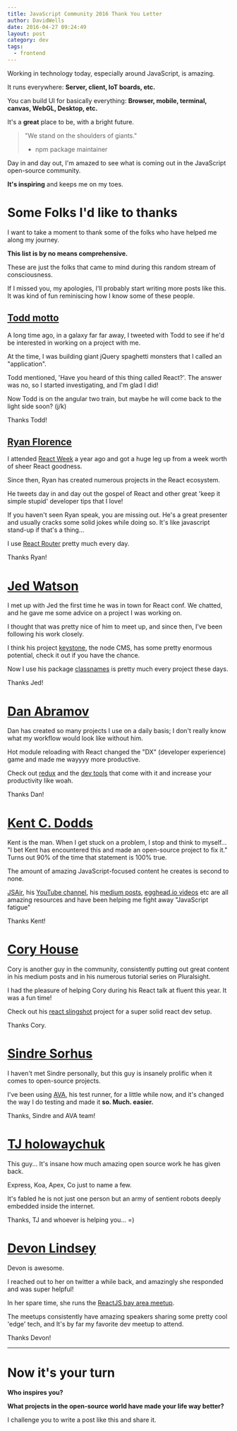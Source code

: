 ```yaml
---
title: JavaScript Community 2016 Thank You Letter
author: DavidWells
date: 2016-04-27 09:24:49
layout: post
category: dev
tags:
  - frontend
---
```


Working in technology today, especially around JavaScript, is amazing.

It runs everywhere: **Server, client, IoT boards, etc.**

You can build UI for basically everything: **Browser, mobile, terminal, canvas, WebGL, Desktop, etc.**

It's a **great** place to be, with a bright future.

> "We stand on the shoulders of giants."
> - npm package maintainer

Day in and day out, I'm amazed to see what is coming out in the JavaScript open-source community.

**It's inspiring** and keeps me on my toes.

# Some Folks I'd like to thanks

I want to take a moment to thank some of the folks who have helped me along my journey.

**This list is by no means comprehensive.**

These are just the folks that came to mind during this random stream of consciousness.

If I missed you, my apologies, I'll probably start writing more posts like this. It was kind of fun reminiscing how I know some of these people.

## [Todd motto](https://twitter.com/toddmotto)

A long time ago, in a galaxy far far away, I tweeted with Todd to see if he'd be interested in working on a project with me.

At the time, I was building giant jQuery spaghetti monsters that I called an "application".

Todd mentioned, 'Have you heard of this thing called React?'. The answer was no, so I started investigating, and I'm glad I did!

Now Todd is on the angular two train, but maybe he will come back to the light side soon? (j/k)

Thanks Todd!

## [Ryan Florence](https://twitter.com/ryanflorence)

I attended [React Week](https://reactweek.com/) a year ago and got a huge leg up from a week worth of sheer React goodness.

Since then, Ryan has created numerous projects in the React ecosystem.

He tweets day in and day out the gospel of React and other great 'keep it simple stupid' developer tips that I love!

If you haven't seen Ryan speak, you are missing out. He's a great presenter and usually cracks some solid jokes while doing so. It's like javascript stand-up if that's a thing...

I use [React Router](https://github.com/reactjs/react-router) pretty much every day.

Thanks Ryan!

# [Jed Watson](https://twitter.com/jedwatson)

I met up with Jed the first time he was in town for React conf. We chatted, and he gave me some advice on a project I was working on.

I thought that was pretty nice of him to meet up, and since then, I've been following his work closely.

I think his project [keystone](https://github.com/keystonejs/keystone), the node CMS, has some pretty enormous potential, check it out if you have the chance.

Now I use his package [classnames](https://github.com/JedWatson/classnames) is pretty much every project these days.

Thanks Jed!

#  [Dan Abramov](https://twitter.com/dan_abramov)

Dan has created so many projects I use on a daily basis; I don't really know what my workflow would look like without him.

Hot module reloading with React changed the "DX" (developer experience) game and made me wayyyy more productive.

Check out [redux](https://github.com/reactjs/redux) and the [dev tools](https://github.com/gaearon/redux-devtools) that come with it and increase your productivity like woah.

Thanks Dan!

#  [Kent C. Dodds](https://twitter.com/kentcdodds)

Kent is the man. When I get stuck on a problem, I stop and think to myself... "I bet Kent has encountered this and made an open-source project to fix it." Turns out 90% of the time that statement is 100% true.

The amount of amazing JavaScript-focused content he creates is second to none.

[JSAir](https://javascriptair.com/), his [YouTube channel](https://www.youtube.com/channel/UCz-BYvuntVRt_VpfR6FKXJw), his [medium posts](https://medium.com/@kentcdodds), [egghead.io videos](https://egghead.io/instructors/kentcdodds) etc are all amazing resources and have been helping me fight away "JavaScript fatigue"

Thanks Kent!

#  [Cory House](https://twitter.com/housecor)

Cory is another guy in the community, consistently putting out great content in his medium posts and in his numerous tutorial series on Pluralsight.

I had the pleasure of helping Cory during his React talk at fluent this year. It was a fun time!

Check out his [react slingshot](https://github.com/coryhouse/react-slingshot) project for a super solid react dev setup.

Thanks Cory.

#  [Sindre Sorhus](https://twitter.com/sindresorhus)

I haven't met Sindre personally, but this guy is insanely prolific when it comes to open-source projects.

I've been using [AVA](https://github.com/sindresorhus/ava), his test runner, for a little while now, and it's changed the way I do testing and made it **so. Much. easier.**

Thanks, Sindre and AVA team!

#  [TJ holowaychuk](https://twitter.com/tjholowaychuk)

This guy... It's insane how much amazing open source work he has given back.

Express, Koa, Apex, Co just to name a few.

It's fabled he is not just one person but an army of sentient robots deeply embedded inside the internet.

Thanks, TJ and whoever is helping you... =)

# [Devon Lindsey](https://twitter.com/devonbl)

Devon is awesome.

I reached out to her on twitter a while back, and amazingly she responded and was super helpful!

In her spare time, she runs the [ReactJS bay area meetup](http://www.meetup.com/ReactJS-San-Francisco/).

The meetups consistently have amazing speakers sharing some pretty cool 'edge' tech, and It's by far my favorite dev meetup to attend.

Thanks Devon!

----

#  Now it's your turn

**Who inspires you?**

**What projects in the open-source world have made your life way better?**

I challenge you to write a post like this and share it.

